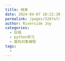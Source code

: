 ```yaml
---
title: 继承
date: 2024-04-07 10:21:38
permalink: /pages/5267af/
author: Riverside Joy
categories:
  - 后端
  - python学习
  - 面向对象编程
tags:
  - 
---
```

